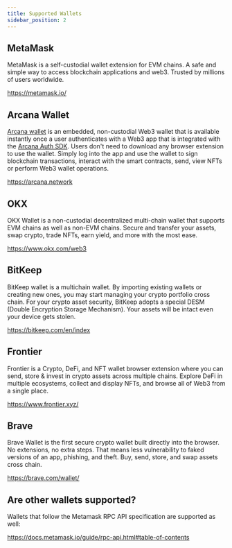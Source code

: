 ```yaml
---
title: Supported Wallets
sidebar_position: 2
---
```


## MetaMask

MetaMask is a self-custodial wallet extension for EVM chains. 
A safe and simple way to access blockchain applications and web3. Trusted by millions of users worldwide.

https://metamask.io/

## Arcana Wallet

[Arcana wallet](https://docs.arcana.network/user-guides/wallet-ui/index.html) is an embedded, non-custodial Web3 wallet that is available instantly once a user authenticates with a Web3 app that is integrated with the [Arcana Auth SDK](https://docs.arcana.network/auth-quick-start.html). Users don't need to download any browser extension to use the wallet. Simply log into the app and use the wallet to sign blockchain transactions, interact with the smart contracts, send, view NFTs or perform Web3 wallet operations.

https://arcana.network

## OKX

OKX Wallet is a non-custodial decentralized multi-chain wallet that supports EVM chains as well as non-EVM chains. 
Secure and transfer your assets, swap crypto, trade NFTs, earn yield, and more with the most ease.

https://www.okx.com/web3

## BitKeep

BitKeep wallet is a multichain wallet.
By importing existing wallets or creating new ones, you may start managing your crypto portfolio cross chain.
For your crypto asset security, BitKeep adopts a special DESM (Double Encryption Storage Mechanism). Your assets will be intact even your device gets stolen. 

https://bitkeep.com/en/index

## Frontier 

Frontier is a Crypto, DeFi, and NFT wallet browser extension where you can send, store & invest in crypto assets across multiple chains. Explore DeFi in multiple ecosystems, collect and display NFTs, and browse all of Web3 from a single place.

https://www.frontier.xyz/

## Brave

Brave Wallet is the first secure crypto wallet built directly into the browser. 
No extensions, no extra steps. That means less vulnerability to faked versions of an app, phishing, and theft.
Buy, send, store, and swap assets cross chain.

https://brave.com/wallet/

## Are other wallets supported?

Wallets that follow the Metamask RPC API specification are supported as well:

https://docs.metamask.io/guide/rpc-api.html#table-of-contents